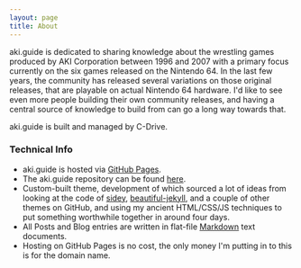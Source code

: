 ```yaml
---
layout: page
title: About
---
```


aki.guide is dedicated to sharing knowledge about the wrestling games produced by AKI Corporation between 1996 and 2007 with a primary focus currently on the six games released on the Nintendo 64. In the last few years, the community has released several variations on those original releases, that are playable on actual Nintendo 64 hardware. I'd like to see even more people building their own community releases, and having a central source of knowledge to build from can go a long way towards that.

aki.guide is built and managed by C-Drive.

### Technical Info

- aki.guide is hosted via [GitHub Pages](https://pages.github.com/).
- The aki.guide repository can be found [here](https://github.com/CxDrive/aki-guide).
- Custom-built theme, development of which sourced a lot of ideas from looking at the code of [sidey](https://github.com/ronv/sidey), [beautiful-jekyll](https://github.com/daattali/beautiful-jekyll), and a couple of other themes on GitHub, and using my ancient HTML/CSS/JS techniques to put something worthwhile together in around four days.
- All Posts and Blog entries are written in flat-file [Markdown](https://www.markdownguide.org/) text documents.
- Hosting on GitHub Pages is no cost, the only money I'm putting in to this is for the domain name.
